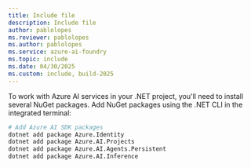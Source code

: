 ```yaml
---
title: Include file
description: Include file
author: pablolopes
ms.reviewer: pablolopes
ms.author: pablolopes
ms.service: azure-ai-foundry
ms.topic: include
ms.date: 04/30/2025
ms.custom: include, build-2025
---
```


To work with Azure AI services in your .NET project, you'll need to install several NuGet packages. Add NuGet packages using the .NET CLI in the integrated terminal:
    
```bash
# Add Azure AI SDK packages
dotnet add package Azure.Identity
dotnet add package Azure.AI.Projects
dotnet add package Azure.AI.Agents.Persistent
dotnet add package Azure.AI.Inference
```
